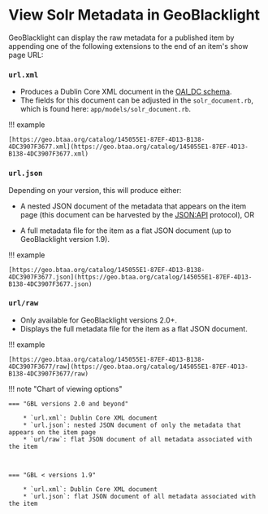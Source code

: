 # View Solr Metadata in GeoBlacklight

GeoBlacklight can display the raw metadata for a published item by appending one of the following extensions to the end of an item's show page URL:

### `url.xml`

* Produces a Dublin Core XML document in the [OAI_DC schema](https://www.openarchives.org/OAI/2.0/oai_dc.xsd).
* The fields for this document can be adjusted in the `solr_document.rb`, which is found here: `app/models/solr_document.rb`.

!!! example

	[https://geo.btaa.org/catalog/145055E1-87EF-4D13-B138-4DC3907F3677.xml](https://geo.btaa.org/catalog/145055E1-87EF-4D13-B138-4DC3907F3677.xml)

### `url.json`

Depending on your version, this will produce either:

* A nested JSON document of the metadata that appears on the item page (this document can be harvested by the [JSON:API](https://jsonapi.org/) protocol), OR

* A full metadata file for the item as a flat JSON document (up to GeoBlacklight version 1.9).

!!! example

	[https://geo.btaa.org/catalog/145055E1-87EF-4D13-B138-4DC3907F3677.json](https://geo.btaa.org/catalog/145055E1-87EF-4D13-B138-4DC3907F3677.json)


### `url/raw`

* Only available for GeoBlacklight versions 2.0+.
* Displays the full metadata file for the item as a flat JSON document.

!!! example

	[https://geo.btaa.org/catalog/145055E1-87EF-4D13-B138-4DC3907F3677/raw](https://geo.btaa.org/catalog/145055E1-87EF-4D13-B138-4DC3907F3677/raw)


!!! note "Chart of viewing options"

    === "GBL versions 2.0 and beyond"

        * `url.xml`: Dublin Core XML document
        * `url.json`: nested JSON document of only the metadata that appears on the item page
        * `url/raw`: flat JSON document of all metadata associated with the item



    === "GBL < versions 1.9"

        * `url.xml`: Dublin Core XML document
        * `url.json`: flat JSON document of all metadata associated with the item
